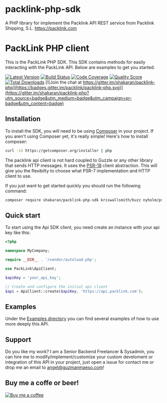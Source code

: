 # packlink-php-sdk

A PHP library for implement the Packlink API REST service from Packlink Shipping, S.L. https://packlink.com

# PackLink PHP client

This is the PackLink PHP SDK. This SDK contains methods for easily interacting
with the PackLink API.
Below are examples to get you started.

[![Latest Version](https://img.shields.io/github/release/shakaran/packlink-php.svg?style=flat-square)](https://github.com/shakaran/packlink-php/releases)
[![Build Status](https://img.shields.io/travis/shakaran/packlink-php/master.svg?style=flat-square)](https://travis-ci.org/shakaran/packlink-php)
[![Code Coverage](https://img.shields.io/scrutinizer/coverage/g/shakaran/packlink-php.svg?style=flat-square)](https://scrutinizer-ci.com/g/shakaran/packlink-php)
[![Quality Score](https://img.shields.io/scrutinizer/g/shakaran/packlink-php.svg?style=flat-square)](https://scrutinizer-ci.com/g/shakaran/packlink-php)
[![Total Downloads](https://img.shields.io/packagist/dt/shakaran/packlink-php.svg?style=flat-square)](https://packagist.org/packages/shakaran/packlink-php)
[![Join the chat at https://gitter.im/shakaran/packlink-php](https://badges.gitter.im/packlink/packlink-php.svg)](https://gitter.im/shakaran/packlink-php?utm_source=badge&utm_medium=badge&utm_campaign=pr-badge&utm_content=badge)

## Installation

To install the SDK, you will need to be using [Composer](http://getcomposer.org/)
in your project.
If you aren't using Composer yet, it's really simple! Here's how to install
composer:

```bash
curl -sS https://getcomposer.org/installer | php
```

The packlink api client is not hard coupled to Guzzle or any other library that sends
HTTP messages. It uses the [PSR-18](https://www.php-fig.org/psr/psr-18/) client abstraction.
This will give you the flexibilty to choose what PSR-7 implementation and HTTP client to use.

If you just want to get started quickly you should run the following command:

```bash
composer require shakaran/packlink-php-sdk kriswallsmith/buzz nyholm/psr7
```

## Quick start

To start using the Api SDK client, you need create an instance with your api key like this:

```php
<?php

namespace MyCompany;

require __DIR__ . '/vendor/autoload.php';

use PackLink\ApiClient;

$apiKey = 'your_api_key';

// Create and configure the initial api client
$api = ApiClient::create($apiKey, 'https://api.packlink.com');

```

## Examples

Under the [Examples directory](https://github.com/shakaran/packlink-php-sdk/tree/master/examples) you can find several examples of how to use more deeply this API.

## Support

Do you like my work? I am a Senior Backend Freelancer & Sysadmin, you can hire me to modify/implement/customize your custom
develoment or integration of this API in your project, just open a issue for contact me or drop me an email to angel@guzmanmaeso.com!

## Buy me a coffe or beer!

[![Buy me a coffee](https://i.imgur.com/Sk4LFzF.png)](https://www.paypal.me/quijost/3)
